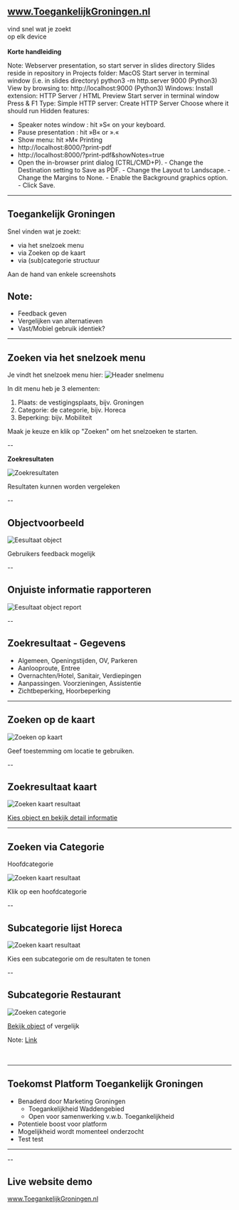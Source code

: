 
<!-- .slide: data-menu-title="www.Toegankelijk Groningen.nl" data-background-image="images/TG-Home.png" data-background-opacity="0.2" -->
## www.ToegankelijkGroningen.nl

vind snel wat je zoekt  
op elk device  
</br>
**Korte handleiding**

Note:
  Webserver presentation, so start server in slides directory
  Slides reside in repository in Projects folder:
  MacOS
    Start server in terminal window (i.e. in slides directory)
      python3 -m http.server 9000 (Python3)
    View by browsing to:
      http://localhost:9000 (Python3)
  Windows:
    Install extension: HTTP Server / HTML Preview
    Start server in terminal window
      Press <Fn> & F1
      Type: Simple HTTP server: Create HTTP Server <enter>
      Choose where it should run
  Hidden features:
  - Speaker notes window : hit »S« on your keyboard.
  - Pause presentation :  hit »B« or ».«
  - Show menu: hit »M«
  Printing
  -  http://localhost:8000/?print-pdf
  -  http://localhost:8000/?print-pdf&showNotes=true
  -  Open the in-browser print dialog (CTRL/CMD+P).
    -  Change the Destination setting to Save as PDF.
    -  Change the Layout to Landscape.
    -  Change the Margins to None.
    -  Enable the Background graphics option.
    -  Click Save.

---

## Toegankelijk Groningen

Snel vinden wat je zoekt:

- via het snelzoek menu
- via Zoeken op de kaart
- via (sub)categorie structuur

Aan de hand van enkele screenshots

Note:
- 
- Feedback geven
- Vergelijken van alternatieven
- Vast/Mobiel gebruik identiek?

---

<!-- .slide: data-menu-title="Zoeken via het snelzoek menu" -->
## Zoeken via het snelzoek menu

Je vindt het snelzoek menu hier:
![Header snelmenu](images/TG-Home-Snelmenu.png)

In dit menu heb je 3 elementen:
1. Plaats: de vestigingsplaats, bijv. Groningen
2. Categorie: de categorie, bijv. Horeca
3. Beperking: bijv. Mobiliteit
 
Maak je keuze en klik op "Zoeken" om het snelzoeken te starten.

--

<!-- .slide: data-menu-title="Zoekresultaten" -->
**Zoekresultaten**

![Zoekresultaten](images/TG-Home-zoek-result.png)

Resultaten kunnen worden vergeleken

--

<!-- .slide: data-menu-title="Objectvoorbeeld" -->
## Objectvoorbeeld

![Eesultaat object](images/TG-Home-Result-Object.png)

Gebruikers feedback mogelijk

--

<!-- .slide: data-menu-title="Rapporteer onjuiste informatie" -->
## Onjuiste informatie rapporteren

![Eesultaat object report](images/TG-Home-Result-Object-Report.png)

--

<!-- .slide: data-menu-title="Zoekresultaat rubrieken" -->
## Zoekresultaat - Gegevens

- Algemeen, Openingstijden, OV, Parkeren
- Aanlooproute, Entree
- Overnachten/Hotel, Sanitair, Verdiepingen
- Aanpassingen. Voorzieningen, Assistentie
- Zichtbeperking, Hoorbeperking

---

<!-- .slide: data-menu-title="Zoeken op de kaart" -->
## Zoeken op de kaart
![Zoeken op kaart](images/TG-Home-header-ZoekKaart.png)

Geef toestemming om locatie te gebruiken.

--

<!-- .slide: data-menu-title="Zoekresultaat kaart" -->
## Zoekresultaat kaart
![Zoeken kaart resultaat](images/TG-Home-Kaart-Result.png)

[Kies object en bekijk detail informatie](#/2/4)

---

<!-- .slide: data-menu-title="Zoeken via (sub)categorie" -->
## Zoeken via Categorie

Hoofdcategorie

![Zoeken kaart resultaat](images/TG-Home-HoofdCategory.png)

Klik op een hoofdcategorie

--

<!-- .slide: data-menu-title="Subcategorie Horeca" -->
## Subcategorie lijst Horeca

![Zoeken kaart resultaat](images/TG-Home-Subcategory-Horeca.png)

Kies een subcategorie om de resultaten te tonen

--

<!-- .slide: data-menu-title="Subcategorie Restaurant" -->
## Subcategorie Restaurant
![Zoeken categorie](images/TG-Home-Subcategory-Restaurant.png)

[Bekijk object](#/2/4) of vergelijk

Note:
<a href="#/some-slide">Link</a>
</br></br></br>

---

<!-- .slide: data-menu-title="Toekomst Platform Toegankelijk Groningen" -->
## Toekomst Platform Toegankelijk Groningen
- Benaderd door Marketing Groningen
  - Toegankelijkheid Waddengebied
  - Open voor samenwerking v.w.b. Toegankelijkheid
- Potentiele boost voor platform
- Mogelijkheid wordt momenteel onderzocht
- Test test

---

<!-- .slide: data-background-image="images/Thats_all_Folks.jpg" data-background-opacity="1.0" -->

--

<!-- .slide: data-menu-title="Live demo" -->
## Live website demo

<a href="http://www.ToegankelijkGroningen.nl">www.ToegankelijkGroningen.nl</a>
